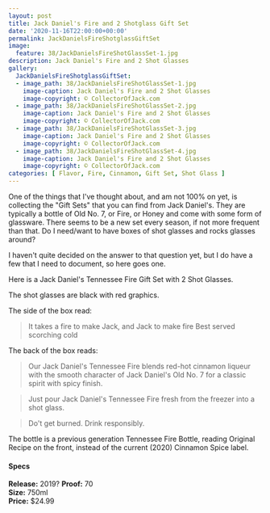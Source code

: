 ```yaml
---
layout: post
title: Jack Daniel's Fire and 2 Shotglass Gift Set
date: '2020-11-16T22:00:00+00:00'
permalink: JackDanielsFireShotglassGiftSet
image:
  feature: 38/JackDanielsFireShotGlassSet-1.jpg
description: Jack Daniel's Fire and 2 Shot Glasses
gallery:
  JackDanielsFireShotglassGiftSet:
  - image_path: 38/JackDanielsFireShotGlassSet-1.jpg
    image-caption: Jack Daniel's Fire and 2 Shot Glasses
    image-copyright: © CollectorOfJack.com
  - image_path: 38/JackDanielsFireShotGlassSet-2.jpg
    image-caption: Jack Daniel's Fire and 2 Shot Glasses
    image-copyright: © CollectorOfJack.com
  - image_path: 38/JackDanielsFireShotGlassSet-3.jpg
    image-caption: Jack Daniel's Fire and 2 Shot Glasses
    image-copyright: © CollectorOfJack.com
  - image_path: 38/JackDanielsFireShotGlassSet-4.jpg
    image-caption: Jack Daniel's Fire and 2 Shot Glasses
    image-copyright: © CollectorOfJack.com
categories: [ Flavor, Fire, Cinnamon, Gift Set, Shot Glass ]
---
```


One of the things that I've thought about, and am not 100% on yet, is collecting the "Gift Sets" that you can find from Jack Daniel's. They are typically a bottle of Old No. 7, or Fire, or Honey and come with some form of glassware. There seems to be a new set every season, if not more frequent than that. Do I need/want to have boxes of shot glasses and rocks glasses around?

I haven't quite decided on the answer to that question yet, but I do have a few that I need to document, so here goes one.

Here is a Jack Daniel's Tennessee Fire Gift Set with 2 Shot Glasses. 

The shot glasses are black with red graphics. 

The side of the box read:

> It takes a fire to make Jack, and Jack to make fire
> Best served scorching cold

The back of the box reads:

> Our Jack Daniel's Tennessee Fire blends red-hot cinnamon liqueur with the smooth character of Jack Daniel's Old No. 7 for a classic spirit with spicy finish.

>Just pour Jack Daniel's Tennessee Fire fresh from the freezer into a shot glass.

> Do't get burned. Drink responsibly.

The bottle is a previous generation Tennessee Fire Bottle, reading Original Recipe on the front, instead of the current (2020) Cinnamon Spice label.


#### Specs

**Release:** 2019? 
**Proof:** 70  
**Size:** 750ml  
**Price:** $24.99  

